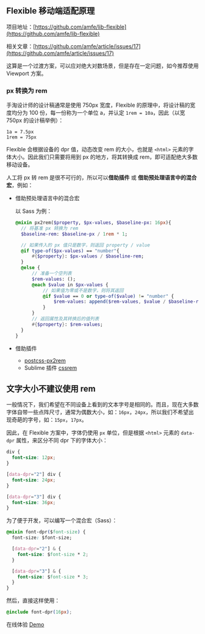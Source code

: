 ## Flexible 移动端适配原理

项目地址：[https://github.com/amfe/lib-flexible](https://github.com/amfe/lib-flexible)

相关文章：[https://github.com/amfe/article/issues/17](https://github.com/amfe/article/issues/17)

这算是一个过渡方案，可以应对绝大对数场景，但是存在一定问题，如今推荐使用 Viewport 方案。

### px 转换为 rem

手淘设计师的设计稿通常是使用 750px 宽度，Flexible 的原理中，将设计稿的宽度均分为 100 份，每一份称为一个单位 a，并认定 `1rem = 10a`，因此（以宽 750px 的设计稿举例）：

```
1a = 7.5px
1rem = 75px
```

Flexible 会根据设备的 dpr 值，动态改变 rem 的大小，也就是 `<html>` 元素的字体大小。因此我们只需要将用到 px 的地方，将其转换成 rem，即可适配绝大多数移动设备。

人工将 px 转 rem 是很不可行的，所以可以**借助插件** 或 **借助预处理语言中的混合宏**，例如：

- 借助预处理语言中的混合宏

  以 Sass 为例：

  ```sass
  @mixin px2rem($property, $px-values, $baseline-px: 16px){
    // 将基准 px 转换为 rem
    $baseline-rem: $baseline-px / 1rem * 1;

    // 如果传入的 px 值只是数字，则返回 property / value
    @if type-of($px-values) == "number"{
        #{$property}: $px-values / $baseline-rem;
    }
    @else {
        // 准备一个空列表
        $rem-values: ();
        @each $value in $px-values {
            // 如果值为零或不是数字，则将其返回
            @if $value == 0 or type-of($value) != "number" {
                $rem-values: append($rem-values, $value / $baseline-rem);
            }
        }
        // 返回属性及其转换后的值列表
        #{$property}: $rem-values;
    }
  }
  ```

- 借助插件

  - [postcss-px2rem](https://www.npmjs.com/package/postcss-px2rem)
  - Sublime 插件 [cssrem](https://github.com/flashlizi/cssrem)

## 文字大小不建议使用 rem

一般情况下，我们希望在不同设备上看到的文本字号是相同的。而且，现在大多数字体自带一些点阵尺寸，通常为偶数大小，如：`16px`，`24px`，所以我们不希望出现奇葩的字号，如：`15px`，`17px`。

因此，在 Flexible 方案中，字体仍使用 `px` 单位，但是根据 `<html>` 元素的 `data-dpr` 属性，来区分不同 dpr 下的字体大小：

```css
div {
  font-size: 12px;
}

[data-dpr="2"] div {
  font-size: 24px;
}

[data-dpr="3"] div {
  font-size: 36px;
}
```

为了便于开发，可以编写一个混合宏（Sass）：

```css
@mixin font-dpr($font-size) {
  font-size: $font-size;

  [data-dpr="2"] & {
    font-size: $font-size * 2;
  }

  [data-dpr="3"] & {
    font-size: $font-size * 3;
  }
}
```

然后，直接这样使用：

```css
@include font-dpr(16px);
```

在线体验 [Demo](./Demo/h5-adapt-flexible/index.html)

